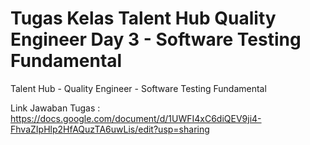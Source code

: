 # Tugas Kelas Talent Hub Quality Engineer Day 3 - Software Testing Fundamental
Talent Hub - Quality Engineer - Software Testing Fundamental

Link Jawaban Tugas : https://docs.google.com/document/d/1UWFI4xC6diQEV9ji4-FhvaZIpHlp2HfAQuzTA6uwLis/edit?usp=sharing
